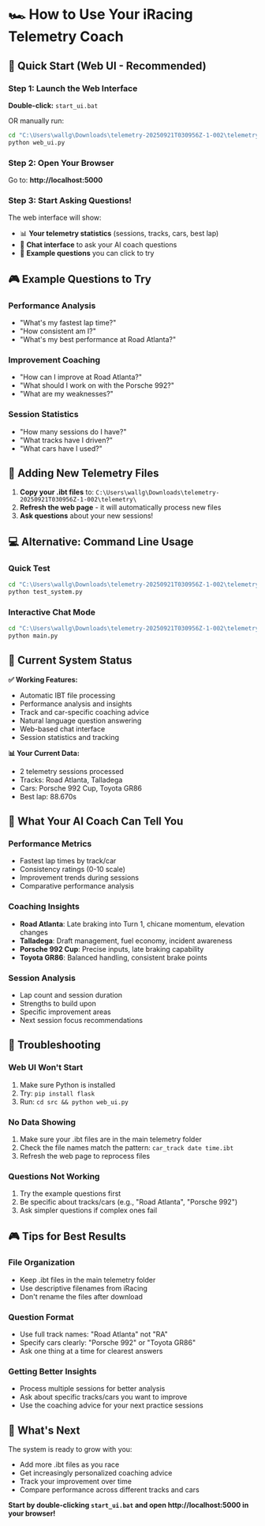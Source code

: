 # 🏎️ How to Use Your iRacing Telemetry Coach

## 🚀 Quick Start (Web UI - Recommended)

### Step 1: Launch the Web Interface
**Double-click:** `start_ui.bat`

OR manually run:
```bash
cd "C:\Users\wallg\Downloads\telemetry-20250921T030956Z-1-002\telemetry\src"
python web_ui.py
```

### Step 2: Open Your Browser
Go to: **http://localhost:5000**

### Step 3: Start Asking Questions!
The web interface will show:
- 📊 **Your telemetry statistics** (sessions, tracks, cars, best lap)
- 💬 **Chat interface** to ask your AI coach questions
- 🎯 **Example questions** you can click to try

## 🎮 Example Questions to Try

### Performance Analysis
- "What's my fastest lap time?"
- "How consistent am I?"
- "What's my best performance at Road Atlanta?"

### Improvement Coaching
- "How can I improve at Road Atlanta?"
- "What should I work on with the Porsche 992?"
- "What are my weaknesses?"

### Session Statistics
- "How many sessions do I have?"
- "What tracks have I driven?"
- "What cars have I used?"

## 📁 Adding New Telemetry Files

1. **Copy your .ibt files** to: `C:\Users\wallg\Downloads\telemetry-20250921T030956Z-1-002\telemetry\`
2. **Refresh the web page** - it will automatically process new files
3. **Ask questions** about your new sessions!

## 💻 Alternative: Command Line Usage

### Quick Test
```bash
cd "C:\Users\wallg\Downloads\telemetry-20250921T030956Z-1-002\telemetry\src"
python test_system.py
```

### Interactive Chat Mode
```bash
cd "C:\Users\wallg\Downloads\telemetry-20250921T030956Z-1-002\telemetry\src"
python main.py
```

## 🔧 Current System Status

**✅ Working Features:**
- Automatic IBT file processing
- Performance analysis and insights
- Track and car-specific coaching advice
- Natural language question answering
- Web-based chat interface
- Session statistics and tracking

**📊 Your Current Data:**
- 2 telemetry sessions processed
- Tracks: Road Atlanta, Talladega
- Cars: Porsche 992 Cup, Toyota GR86
- Best lap: 88.670s

## 🎯 What Your AI Coach Can Tell You

### Performance Metrics
- Fastest lap times by track/car
- Consistency ratings (0-10 scale)
- Improvement trends during sessions
- Comparative performance analysis

### Coaching Insights
- **Road Atlanta**: Late braking into Turn 1, chicane momentum, elevation changes
- **Talladega**: Draft management, fuel economy, incident awareness
- **Porsche 992 Cup**: Precise inputs, late braking capability
- **Toyota GR86**: Balanced handling, consistent brake points

### Session Analysis
- Lap count and session duration
- Strengths to build upon
- Specific improvement areas
- Next session focus recommendations

## 🚨 Troubleshooting

### Web UI Won't Start
1. Make sure Python is installed
2. Try: `pip install flask`
3. Run: `cd src && python web_ui.py`

### No Data Showing
1. Make sure your .ibt files are in the main telemetry folder
2. Check the file names match the pattern: `car_track date time.ibt`
3. Refresh the web page to reprocess files

### Questions Not Working
1. Try the example questions first
2. Be specific about tracks/cars (e.g., "Road Atlanta", "Porsche 992")
3. Ask simpler questions if complex ones fail

## 🎮 Tips for Best Results

### File Organization
- Keep .ibt files in the main telemetry folder
- Use descriptive filenames from iRacing
- Don't rename the files after download

### Question Format
- Use full track names: "Road Atlanta" not "RA"
- Specify cars clearly: "Porsche 992" or "Toyota GR86"
- Ask one thing at a time for clearest answers

### Getting Better Insights
- Process multiple sessions for better analysis
- Ask about specific tracks/cars you want to improve
- Use the coaching advice for your next practice sessions

## 🚀 What's Next

The system is ready to grow with you:
- Add more .ibt files as you race
- Get increasingly personalized coaching advice
- Track your improvement over time
- Compare performance across different tracks and cars

**Start by double-clicking `start_ui.bat` and open http://localhost:5000 in your browser!**